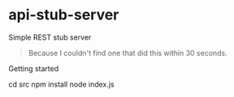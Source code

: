 # api-stub-server
Simple REST stub server

>Because I couldn't find one that did this within 30 seconds.

Getting started

  cd src
  npm install
  node index.js
